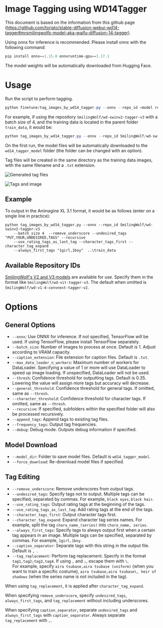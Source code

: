 # Image Tagging using WD14Tagger

This document is based on the information from this github page (https://github.com/toriato/stable-diffusion-webui-wd14-tagger#mrsmilingwolfs-model-aka-waifu-diffusion-14-tagger).

Using onnx for inference is recommended. Please install onnx with the following command:

```powershell
pip install onnx==1.15.0 onnxruntime-gpu==1.17.1  
```

The model weights will be automatically downloaded from Hugging Face.

# Usage

Run the script to perform tagging.

```powershell
python finetune/tag_images_by_wd14_tagger.py --onnx --repo_id <model repo id> --batch_size <batch size> <training data folder>
```

For example, if using the repository `SmilingWolf/wd-swinv2-tagger-v3` with a batch size of 4, and the training data is located in the parent folder `train_data`, it would be:

```powershell
python tag_images_by_wd14_tagger.py --onnx --repo_id SmilingWolf/wd-swinv2-tagger-v3 --batch_size 4 ..\train_data
```

On the first run, the model files will be automatically downloaded to the `wd14_tagger_model` folder (the folder can be changed with an option). 

Tag files will be created in the same directory as the training data images, with the same filename and a `.txt` extension.

![Generated tag files](https://user-images.githubusercontent.com/52813779/208910534-ea514373-1185-4b7d-9ae3-61eb50bc294e.png)

![Tags and image](https://user-images.githubusercontent.com/52813779/208910599-29070c15-7639-474f-b3e4-06bd5a3df29e.png)

## Example

To output in the Animagine XL 3.1 format, it would be as follows (enter on a single line in practice):

```
python tag_images_by_wd14_tagger.py --onnx --repo_id SmilingWolf/wd-swinv2-tagger-v3 
    --batch_size 4  --remove_underscore --undesired_tags "PUT,YOUR,UNDESIRED,TAGS" --recursive 
    --use_rating_tags_as_last_tag --character_tags_first --character_tag_expand 
    --always_first_tags "1girl,1boy"  ..\train_data
```

## Available Repository IDs

[SmilingWolf's V2 and V3 models](https://huggingface.co/SmilingWolf) are available for use. Specify them in the format like `SmilingWolf/wd-vit-tagger-v3`. The default when omitted is `SmilingWolf/wd-v1-4-convnext-tagger-v2`.

# Options 

## General Options

- `--onnx`: Use ONNX for inference. If not specified, TensorFlow will be used. If using TensorFlow, please install TensorFlow separately. 
- `--batch_size`: Number of images to process at once. Default is 1. Adjust according to VRAM capacity.
- `--caption_extension`: File extension for caption files. Default is `.txt`.
- `--max_data_loader_n_workers`: Maximum number of workers for DataLoader. Specifying a value of 1 or more will use DataLoader to speed up image loading. If unspecified, DataLoader will not be used.
- `--thresh`: Confidence threshold for outputting tags. Default is 0.35. Lowering the value will assign more tags but accuracy will decrease. 
- `--general_threshold`: Confidence threshold for general tags. If omitted, same as `--thresh`.
- `--character_threshold`: Confidence threshold for character tags. If omitted, same as `--thresh`.
- `--recursive`: If specified, subfolders within the specified folder will also be processed recursively.
- `--append_tags`: Append tags to existing tag files.
- `--frequency_tags`: Output tag frequencies.  
- `--debug`: Debug mode. Outputs debug information if specified.

## Model Download

- `--model_dir`: Folder to save model files. Default is `wd14_tagger_model`.  
- `--force_download`: Re-download model files if specified.

## Tag Editing

- `--remove_underscore`: Remove underscores from output tags.
- `--undesired_tags`: Specify tags not to output. Multiple tags can be specified, separated by commas. For example, `black eyes,black hair`.
- `--use_rating_tags`: Output rating tags at the beginning of the tags.
- `--use_rating_tags_as_last_tag`: Add rating tags at the end of the tags.
- `--character_tags_first`: Output character tags first.
- `--character_tag_expand`: Expand character tag series names. For example, split the tag `chara_name_(series)` into `chara_name, series`.  
- `--always_first_tags`: Specify tags to always output first when a certain tag appears in an image. Multiple tags can be specified, separated by commas. For example, `1girl,1boy`.
- `--caption_separator`: Separate tags with this string in the output file. Default is `, `.
- `--tag_replacement`: Perform tag replacement. Specify in the format `tag1,tag2;tag3,tag4`. If using `,` and `;`, escape them with `\`. \
    For example, specify `aira tsubase,aira tsubase (uniform)` (when you want to train a specific costume), `aira tsubase,aira tsubase\, heir of shadows` (when the series name is not included in the tag).

When using `tag_replacement`, it is applied after `character_tag_expand`.

When specifying `remove_underscore`, specify `undesired_tags`, `always_first_tags`, and `tag_replacement` without including underscores.

When specifying `caption_separator`, separate `undesired_tags` and `always_first_tags` with `caption_separator`. Always separate `tag_replacement` with `,`.
